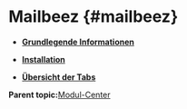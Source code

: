 # Mailbeez {#mailbeez}

-   **[Grundlegende Informationen](7_4_13_1_GrundlegendeInformationen.md)**  

-   **[Installation](7_4_13_2_Installation.md)**  

-   **[Übersicht der Tabs](7_4_13_3_UebersichtDerTabs.md)**  


**Parent topic:**[Modul-Center](7_4_Modul_Center.md)

